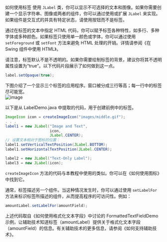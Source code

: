 如何使用标签
使用 `JLabel` 类，你可以显示不可选择的文本和图像。如果你需要创建一个显示字符串、图像或两者的组件，你可以通过使用或扩展 `JLabel` 来实现。如果组件是交互式的并具有特定状态，请使用按钮而不是标签。

通过在标签的文本中指定 HTML 代码，你可以赋予标签各种特性，如多行、多种字体或多种颜色。如果标签只使用单一颜色或字体，你可以通过使用 `setForeground` 或 `setFont` 方法来避免 HTML 处理的开销。详情请参阅《在 Swing 组件中使用 HTML》。

请注意，标签默认不是不透明的。如果你需要绘制标签的背景，建议你将其不透明属性设置为“true”。以下代码片段展示了如何做到这一点。

```java
label.setOpaque(true);
```

下图介绍了一个显示三个标签的应用程序。窗口被分成三行等高；每一行中的标签尽可能宽。  
![image](https://github.com/guangying23/java/assets/54796147/3938285c-e84a-4061-8aec-2d71115fcdea)

以下是从 LabelDemo.java 中提取的代码，用于创建前例中的标签。

```java
ImageIcon icon = createImageIcon("images/middle.gif");
. . .
label1 = new JLabel("Image and Text",
                    icon,
                    JLabel.CENTER);
// 设置文本相对于图标的位置：
label1.setVerticalTextPosition(JLabel.BOTTOM);
label1.setHorizontalTextPosition(JLabel.CENTER);

label2 = new JLabel("Text-Only Label");
label3 = new JLabel(icon);
```
`createImageIcon` 方法的代码与本教程中使用的类似。你可以在《如何使用图标》中找到它。

通常，标签描述另一个组件。当这种情况发生时，你可以通过使用 `setLabelFor` 方法来标识标签所描述的组件，从而提高程序的可访问性。例如：

```java
amountLabel.setLabelFor(amountField);
```
上述代码取自《如何使用格式化文本字段》中讨论的 FormattedTextFieldDemo 示例，让辅助技术知道标签（amountLabel）提供关于格式化文本字段（amountField）的信息。有关辅助技术的更多信息，请参阅《如何支持辅助技术》。
